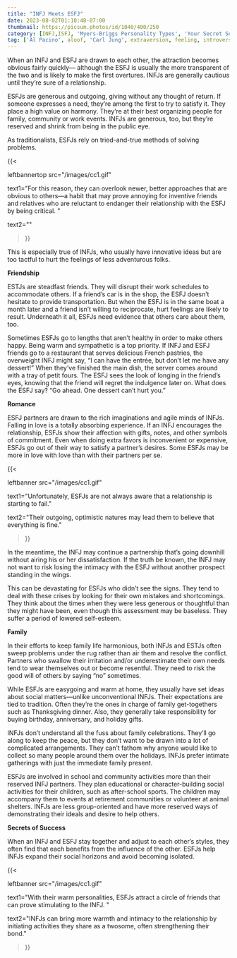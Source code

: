 ```yaml
---
title: "INFJ Meets ESFJ"
date: 2023-08-02T01:10:48-07:00
thumbnail: https://picsum.photos/id/1040/400/250
category: [INFJ,ISFJ, 'Myers-Briggs Personality Types', 'Your Secret Self']
tag: ['Al Pacino', aloof, 'Carl Jung', extraversion, feeling, introversion, introvert, judging, MBTI, Myers-Briggs, perceiving, personality, personality type, psychology, relationships, thinking, 'Tiger Woods']
---
```



When an INFJ and ESFJ are drawn to each other, the attraction becomes obvious fairly quickly— although the ESFJ is usually the more transparent of the two and is likely to make the first overtures. INFJs are generally cautious until they’re sure of a relationship.

ESFJs are generous and outgoing, giving without any thought of return. If someone expresses a need, they’re among the first to try to satisfy it. They place a high value on harmony. They’re at their best organizing people for family, community or work events. INFJs are generous, too, but they’re reserved and shrink from being in the public eye.

As traditionalists, ESFJs rely on tried-and-true methods of solving problems. 

{{< 

leftbannertop src="/images/cc1.gif" 

text1="For this reason, they can overlook newer, better approaches that are obvious to others—a habit that may prove annoying for inventive friends and relatives who are reluctant to endanger their relationship with the ESFJ by being critical. " 

text2=""

>}}

This is especially true of INFJs, who usually have innovative ideas but are too tactful to hurt the feelings of less adventurous folks.

**Friendship**

ESTJs are steadfast friends. They will disrupt their work schedules to accommodate others. If a friend’s car is in the shop, the ESFJ doesn’t hesitate to provide transportation. But when the ESFJ is in the same boat a month later and a friend isn’t willing to reciprocate, hurt feelings are likely to result. Underneath it all, ESFJs need evidence that others care about them, too.

Sometimes ESFJs go to lengths that aren’t healthy in order to make others happy. Being warm and sympathetic is a top priority. If INFJ and ESFJ friends go to a restaurant that serves delicious French pastries, the overweight INFJ might say, “I can have the entrée, but don’t let me have any dessert!” When they’ve finished the main dish, the server comes around with a tray of petit fours. The ESFJ sees the look of longing in the friend’s eyes, knowing that the friend will regret the indulgence later on. What does the ESFJ say? “Go ahead. One dessert can’t hurt you.”

**Romance**

ESFJ partners are drawn to the rich imaginations and agile minds of INFJs. Falling in love is a totally absorbing experience. If an INFJ encourages the relationship, ESFJs show their affection with gifts, notes, and other symbols of commitment. Even when doing extra favors is inconvenient or expensive, ESFJs go out of their way to satisfy a partner’s desires. Some ESFJs may be more in love with love than with their partners per se.

{{< 

leftbanner src="/images/cc1.gif" 

text1="Unfortunately, ESFJs are not always aware that a relationship is starting to fail." 

text2="Their outgoing, optimistic natures may lead them to believe that everything is fine."

>}}

In the meantime, the INFJ may continue a partnership that’s going downhill without airing his or her dissatisfaction. If the truth be known, the INFJ may not want to risk losing the intimacy with the ESFJ without another prospect standing in the wings.

This can be devastating for ESFJs who didn’t see the signs. They tend to deal with these crises by looking for their own mistakes and shortcomings. They think about the times when they were less generous or thoughtful than they might have been, even though this assessment may be baseless. They suffer a period of lowered self-esteem.



**Family**

In their efforts to keep family life harmonious, both INFJs and ESTJs often sweep problems under the rug rather than air them and resolve the conflict. Partners who swallow their irritation and/or underestimate their own needs tend to wear themselves out or become resentful. They need to risk the good will of others by saying “no” sometimes.

While ESFJs are easygoing and warm at home, they usually have set ideas about social matters—unlike unconventional INFJs. Their expectations are tied to tradition. Often they’re the ones in charge of family get-togethers such as Thanksgiving dinner. Also, they generally take responsibility for buying birthday, anniversary, and holiday gifts.

INFJs don’t understand all the fuss about family celebrations. They’ll go along to keep the peace, but they don’t want to be drawn into a lot of complicated arrangements. They can’t fathom why anyone would like to collect so many people around them over the holidays. INFJs prefer intimate gatherings with just the immediate family present.

ESFJs are involved in school and community activities more than their reserved INFJ partners. They plan educational or character-building social activities for their children, such as after-school sports. The children may accompany them to events at retirement communities or volunteer at animal shelters. INFJs are less group-oriented and have more reserved ways of demonstrating their ideals and desire to help others.


**Secrets of Success**

When an INFJ and ESFJ stay together and adjust to each other’s styles, they often find that each benefits from the influence of the other. ESFJs help INFJs expand their social horizons and avoid becoming isolated. 

{{< 

leftbanner src="/images/cc1.gif" 

text1="With their warm personalities, ESFJs attract a circle of friends that can prove stimulating to the INFJ. " 

text2="INFJs can bring more warmth and intimacy to the relationship by initiating activities they share as a twosome, often strengthening their bond."

>}}